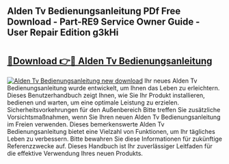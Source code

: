 ## Alden Tv Bedienungsanleitung PDf Free Download - Part-RE9 Service Owner Guide - User Repair Edition g3kHi

# <h2><a href="http://df632q.blite.top/?on=Alden+Tv+Bedienungsanleitung">🔗Download 👉🔴 Alden Tv Bedienungsanleitung</a></h2>

[![Alden Tv Bedienungsanleitung new download](https://i.imgur.com/lujVjoI.png)](http://df632q.blite.top/?on=Alden+Tv+Bedienungsanleitung)
Ihr neues Alden Tv Bedienungsanleitung wurde entwickelt, um Ihnen das Leben zu erleichtern. Dieses Benutzerhandbuch zeigt Ihnen, wie Sie Ihr Produkt installieren, bedienen und warten, um eine optimale Leistung zu erzielen. Sicherheitsvorkehrungen für den Außenbereich Bitte treffen Sie zusätzliche Vorsichtsmaßnahmen, wenn Sie Ihren neuen Alden Tv Bedienungsanleitung im Freien verwenden. Dieses bemerkenswerte Alden Tv Bedienungsanleitung bietet eine Vielzahl von Funktionen, um Ihr tägliches Leben zu verbessern. Bitte bewahren Sie diese Informationen für zukünftige Referenzzwecke auf. Dieses Handbuch ist Ihr zuverlässiger Leitfaden für die effektive Verwendung Ihres neuen Produkts.
